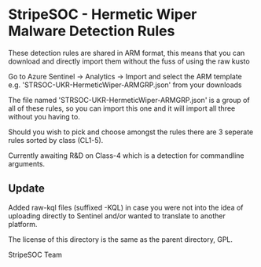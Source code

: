 # StripeSOC - Hermetic Wiper Malware Detection Rules
These detection rules are shared in ARM format, this means that you can download and directly import them without the fuss of using the raw kusto

Go to Azure Sentinel -> Analytics -> Import and select the ARM template e.g. 'STRSOC-UKR-HermeticWiper-ARMGRP.json' from your downloads

The file named 'STRSOC-UKR-HermeticWiper-ARMGRP.json' is a group of all of these rules, so you can import this one and it will import all three without you having to.

Should you wish to pick and choose amongst the rules there are 3 seperate rules sorted by class (CL1-5).

Currently awaiting R&D on Class-4 which is a detection for commandline arguments.

## Update
Added raw-kql files (suffixed -KQL) in case you were not into the idea of uploading directly to Sentinel and/or wanted to translate to another platform.

The license of this directory is the same as the parent directory, GPL. 

StripeSOC Team
